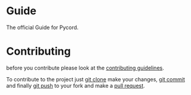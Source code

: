 # Guide
The official Guide for Pycord.

# Contributing
before you contribute please look at the [contributing guidelines](https://github.com/Pycord-Development/guide/blob/master/.github/CONTRIBUTING.md).

To contribute to the project just [git clone](https://git-scm.com/docs/git-clone) make your changes, 
[git commit](https://git-scm.com/docs/git-commit) and finally [git push](https://git-scm.com/docs/git-push) to your fork and make a [pull request](https://github.com/Pycord-Development/guide/compare).

